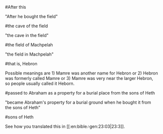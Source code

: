 #After this

"After he bought the field"

#the cave of the field

"the cave in the field"

#the field of Machpelah

"the field in Machpelah"

#that is, Hebron

Possible meanings are 1) Mamre was another name for Hebron or 2) Hebron was formerly called Mamre or 3) Mamre was very near the larger Hebron, so people usually called it Heborn.

#passed to Abraham as a property for a burial place from the sons of Heth

"became Abraham's property for a burial ground when he bought it from the sons of Heth"

#sons of Heth

See how you translated this in [[:en:bible:notes:gen:23:03|23:3]].